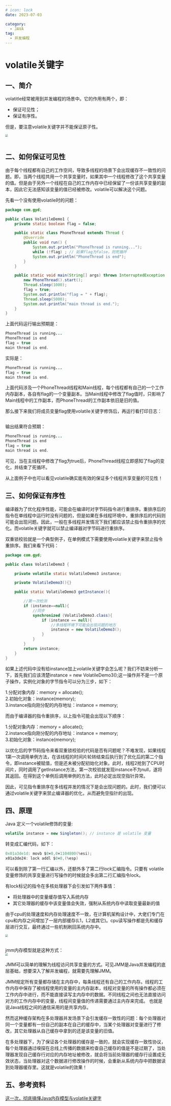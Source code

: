 ```yaml
---
# icon: lock
date: 2023-07-03

category:
  - JAVA
tag:
  - 并发编程
---
```

# volatile关键字
## 一、简介
volatitle经常被用到并发编程的场景中。它的作用有两个，即：

- 保证可见性；
- 保证有序性。  

但是，要注意volatile关键字并不能保证原子性。

<img src="http://cdn.gydblog.com/images/sucai/sc-2.jpg"  style="zoom: 50%;margin:0 auto;display:block"/><br/>

## 二、如何保证可见性
由于每个线程都有自己的工作空间，导致多线程的场景下会出现缓存不一致性的问题。即，当两个线程共用一个共享变量时，如果其中一个线程修改了这个共享变量的值。但是由于另外一个线程在自己的工作内存中已经保留了一份该共享变量的副本，因此它无法感知该变量的值已经被修改。volatile可以解决这个问题。

先看一个没有使用volatile时的问题：
```java
package com.gyd;

public class VolatileDemo1 {
    private static boolean flag = false;

    public static class PhoneThread extends Thread {
        @Override
        public void run() {
            System.out.println("PhoneThread is running...");
            while (!flag) ; // 如果flag为false，则死循环
            System.out.println("PhoneThread is end");
        }
    }

    public static void main(String[] args) throws InterruptedException {
        new PhoneThread().start();
        Thread.sleep(1000);
        flag = true;
        System.out.println("flag = " + flag);
        Thread.sleep(5000);
        System.out.println("main thread is end.");
    }
}

```
上面代码运行输出预期是：
```java
PhoneThread is running...
PhoneThread is end
flag = true
main thread is end.
```

实际是：
```java
PhoneThread is running...
flag = true
main thread is end.
```

上面代码涉及一个PhoneThread线程和Main线程，每个线程都有自己的一个工作内存副本，各自有flag的一个变量副本。当Main线程中修改了flag值时，只影响了Main线程中的工作副本，而PhoneThread的工作副本依旧是旧的值。


那么接下来我们将成员变量flag使用volatile关键字修饰后，再运行看打印日志：

```java

```

输出结果符合预期：
```java
PhoneThread is running...
PhoneThread is end
flag = true
main thread is end.
```
可见，当在主线程中修改了flag为true后，PhoneThread线程立即感知了flag的变化，并结束了死循环。  

从上面例子中也可以看见volatile确实能有效的保证多个线程共享变量的可见性！

## 三、如何保证有序性
编译器为了优化程序性能，可能会在编译时对字节码指令进行重排序。重排序后的指令在单线程中运行时没有问题的，但是如果在多线程环境中，重排序后的代码则可能会出现问题。因此，一般在多线程并发情况下我们都应该禁止指令重排序的优化。而volatile关键字就可以禁止编译器对字节码进行重排序。

双重锁校验就是一个典型例子，在单例模式下需要使用volatile关键字来禁止指令重排序。我们来看下代码：
```java
package com.gyd;

public class VolatileDemo3 {

    private volatile static VolatileDemo3 instance;

    private VolatileDemo3(){}

    public static VolatileDemo3 getInstance(){

        //第一次检测
        if (instance==null){
            //同步
            synchronized (VolatileDemo3.class){
                if (instance == null){
                    //多线程环境下可能会出现问题的地方
                    instance = new VolatileDemo3();
                }
            }
        }
        return instance;
    }
}
```
 如果上述代码中没有给instance加上volatile关键字会怎么呢？我们不妨来分析一下，首先我们应该清楚instance = new VolatileDemo3();这一操作并不是一个原子操作，实例化对象的字节指令可以分为三步，如下：  

1.分配对象内存：memory = allocate();  
2.初始化对象：instance(memory);  
3.instance指向刚分配的内存地址：instance = memory;  

而由于编译器的指令重排序，以上指令可能会出现以下顺序：  

1.分配对象内存：memory = allocate();  
2.instance指向刚分配的内存地址：instance = memory;  
3.初始化对象：instance(memory);  
 
以优化后的字节码指令来看双重锁校验的代码是否有问题呢？不难发现，如果线程1第一次调用单例方法，在该线程的时间片轮转结束后执行到了优化后的第二个指令，即instance被赋值，但是还未被分配初始化对象。此时，线程2抢到了CPU时间片，同时调用了getInstance方法，第一次校验就发现instance不为null，遂将其返回。在得到这个单例后调用单例的方法，此时必定出现空指针异常。  

因此，可见指令重排序在多线程并发的情况下是会出现问题的。此时，我们便可以通过volatile关键字来禁止编译器的优化，从而避免空指针的出现。
 
## 四、原理
Java 定义一个volatile修饰的变量:
```java
volatile instance = new Singleton(); // instance 是 volatile 变量
```
转变成汇编代码，如下：
```java
0x01a3de1d: movb $0×0,0×1104800(%esi);
x01a3de24: lock addl $0×0,(%esp)
```
可以看到除了第一行汇编以外，还额外多了第二行lock汇编指令。只要有 volatile 变量修饰的共享变量进行写操作的时候就会多出第二行汇编指令lock。  

有lock标记的指令在多核处理器下会引发如下两件事情：
- 将处理器中的变量缓存值写入系统内存
- 其它处理器的缓存中该变量值会失效，强制从系统内存中读取变量最新的值

由于cpu的处理速度和内存处理速度不一致，在计算机架构设计中，大佬们专门在cpu和内存之间增加了一层内部缓存(L1，L2或其它)。cpu读写操作都是先和缓存层进行交互，最终通过一些机制刷回系统内存中。

<img src="http://cdn.gydblog.com/images/sucai/sc-1.jpg"  style="zoom: 50%;margin:0 auto;display:block"/><br/>


jmm内存模型就是这种方式：
<img src="http://cdn.gydblog.com/images/java/concurrent/jmm.jpg"  style="zoom: 50%;margin:0 auto;display:block"/><br/>
JMM可以简单的理解为线程访问共享变量的方式。可见JMM是Java并发编程的底层基础，想要深入了解并发编程，就需要先理解JMM。  

JMM规定所有变量都存储在主内存中，每条线程还有自己的工作内存。线程的工作内存中保存了被线程使用的变量的主内存副本，线程对变量的所有操作都必须在工作内存中进行，而不能直接读写主内存中的数据。不同线程之间也无法直接访问对方的工作内存中的变量，线程间变量值的传递需要通过主内存来完成。 也就是说Java线程之间的通信采用的是共享内存。

然而这种缓存架构在多处理器并发场景下会引发缓存一致性的问题：每个处理器对同一个变量都有一份自己的副本在自己的缓存中，当某个处理器对变量进行了修改，其它处理器从自己缓存中拿到的还是该变量的旧值。

在多处理器下，为了保证各个处理器的缓存是一致的，就会实现缓存一致性协议，每个处理器通过嗅探在总线上传播的数据来检查自己缓存的值是不是过期了，当处理器发现自己缓存行对应的内存地址被修改，就会将当前处理器的缓存行设置成无效状态，当处理器对这个数据进行修改操作的时候，会重新从系统内存中把数据读到处理器缓存里。这就是volatile的效果！

## 五、参考资料
[这一次，彻底搞懂Java内存模型与volatile关键字](https://juejin.cn/post/6967739352784830494 "这一次，彻底搞懂Java内存模型与volatile关键字")  

